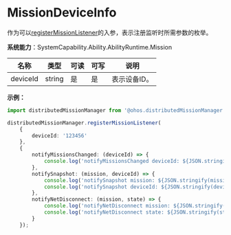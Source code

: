 # MissionDeviceInfo

作为可以[registerMissionListener](js-apis-distributedMissionManager.md#distributedmissionmanagerregistermissionlistener)的入参，表示注册监听时所需参数的枚举。

**系统能力**：SystemCapability.Ability.AbilityRuntime.Mission

| 名称       | 类型   | 可读   | 可写   | 说明      |
| -------- | ------ | ---- | ---- | ------- |
| deviceId | string | 是    | 是    | 表示设备ID。 |

**示例：**
```ts
import distributedMissionManager from '@ohos.distributedMissionManager';

distributedMissionManager.registerMissionListener(
    {
        deviceId: '123456'
    },
    {
        notifyMissionsChanged: (deviceId) => {
            console.log('notifyMissionsChanged deviceId: ${JSON.stringify(deviceId)}');
        },
        notifySnapshot: (mission, deviceId) => {
            console.log('notifySnapshot mission: ${JSON.stringify(mission)}');
            console.log('notifySnapshot deviceId: ${JSON.stringify(deviceId)}');
        },
        notifyNetDisconnect: (mission, state) => {
            console.log('notifyNetDisconnect mission: ${JSON.stringify(mission)}');
            console.log('notifyNetDisconnect state: ${JSON.stringify(state)}');
        }
    });
```